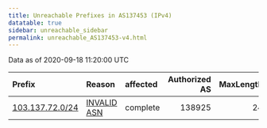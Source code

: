 ```yaml
---
title: Unreachable Prefixes in AS137453 (IPv4)
datatable: true
sidebar: unreachable_sidebar
permalink: unreachable_AS137453-v4.html
---
```


Data as of 2020-09-18 11:20:00 UTC


<div class="datatable-begin"></div>

| Prefix                                                   | Reason                                                                                                  | affected   |   Authorized AS |   MaxLength | Anchor                                       |   unreachable /24s |
|:---------------------------------------------------------|:--------------------------------------------------------------------------------------------------------|:-----------|----------------:|------------:|:---------------------------------------------|-------------------:|
| [103.137.72.0/24](https://stat.ripe.net/103.137.72.0/24) | [INVALID ASN](https://rpki-validator.ripe.net/announcement-preview?asn=AS137453&prefix=103.137.72.0/24) | complete   |          138925 |          24 | [APNIC](unreachable_APNIC_RPKI_Root-v4.html) |                  1 |

<div class="datatable-end"></div>